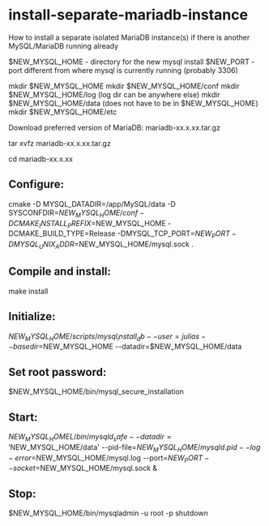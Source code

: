 # install-separate-mariadb-instance
How to install a separate isolated MariaDB instance(s) if there is another MySQL/MariaDB running already

$NEW_MYSQL_HOME - directory for the new mysql install
$NEW_PORT - port different from where mysql is currently running (probably 3306)


mkdir $NEW_MYSQL_HOME
mkdir $NEW_MYSQL_HOME/conf
mkdir $NEW_MYSQL_HOME/log (log dir can be anywhere else)
mkdir $NEW_MYSQL_HOME/data (does not have to be in $NEW_MYSQL_HOME)
mkdir $NEW_MYSQL_HOME/etc


Download preferred version of MariaDB: mariadb-xx.x.xx.tar.gz

tar xvfz mariadb-xx.x.xx.tar.gz

cd mariadb-xx.x.xx

Configure:
----------

cmake -D MYSQL_DATADIR=/app/MySQL/data -D SYSCONFDIR=$NEW_MYSQL_HOME/conf -D 
              CMAKE_INSTALL_PREFIX=$NEW_MYSQL_HOME 
              -DCMAKE_BUILD_TYPE=Release 
              -DMYSQL_TCP_PORT=$NEW_PORT 
              -DMYSQL_UNIX_ADDR=$NEW_MYSQL_HOME/mysql.sock .
              

Compile and install:
--------------------
              
make install


Initialize:
-----------

$NEW_MYSQL_HOME/scripts/mysql_install_db --user=julias --basedir=$NEW_MYSQL_HOME --datadir=$NEW_MYSQL_HOME/data


Set root password:
------------------

$NEW_MYSQL_HOME/bin/mysql_secure_installation


Start:
-------

$NEW_MYSQL_HOMEL/bin/mysqld_safe --datadir='$NEW_MYSQL_HOME/data' 
          --pid-file=$NEW_MYSQL_HOME/mysqld.pid  
          --log-error=$NEW_MYSQL_HOME/mysql.log 
          --port=$NEW_PORT 
          --socket=$NEW_MYSQL_HOME/mysql.sock & 

Stop:
-----

$NEW_MYSQL_HOME/bin/mysqladmin -u root -p shutdown





